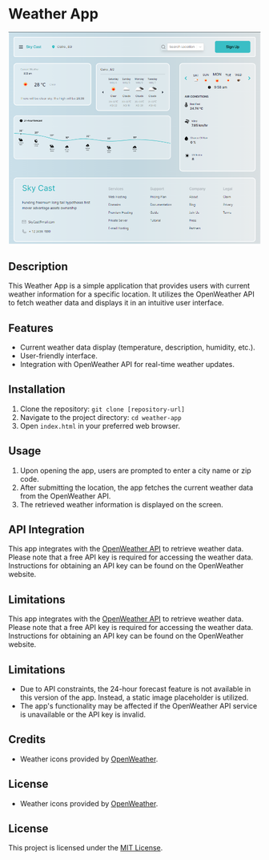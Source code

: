 # Weather App

![Weather App](weather_app_screenshot.png)

## Description

This Weather App is a simple application that provides users with current weather information for a specific location. It utilizes the OpenWeather API to fetch weather data and displays it in an intuitive user interface.

## Features
- Current weather data display (temperature, description, humidity, etc.).
- User-friendly interface.
- Integration with OpenWeather API for real-time weather updates.

## Installation

1. Clone the repository: `git clone [repository-url]`
2. Navigate to the project directory: `cd weather-app`
3. Open `index.html` in your preferred web browser.

## Usage

1. Upon opening the app, users are prompted to enter a city name or zip code.
2. After submitting the location, the app fetches the current weather data from the OpenWeather API.
3. The retrieved weather information is displayed on the screen.

## API Integration

This app integrates with the [OpenWeather API](https://openweathermap.org/api) to retrieve weather data. Please note that a free API key is required for accessing the weather data. Instructions for obtaining an API key can be found on the OpenWeather website.

## Limitations

This app integrates with the [OpenWeather API](https://openweathermap.org/api) to retrieve weather data. Please note that a free API key is required for accessing the weather data. Instructions for obtaining an API key can be found on the OpenWeather website.

## Limitations

- Due to API constraints, the 24-hour forecast feature is not available in this version of the app. Instead, a static image placeholder is utilized.
- The app's functionality may be affected if the OpenWeather API service is unavailable or the API key is invalid.

## Credits

- Weather icons provided by [OpenWeather](https://openweathermap.org/weather-conditions).

## License

- Weather icons provided by [OpenWeather](https://openweathermap.org/weather-conditions).

## License

This project is licensed under the [MIT License](LICENSE).
